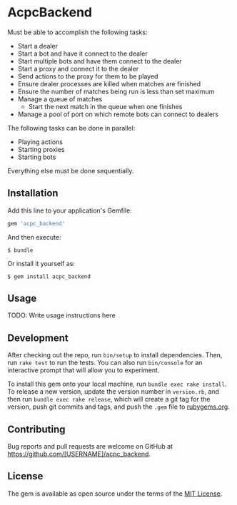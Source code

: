# AcpcBackend

Must be able to accomplish the following tasks:

- Start a dealer
- Start a bot and have it connect to the dealer
- Start multiple bots and have them connect to the dealer
- Start a proxy and connect it to the dealer
- Send actions to the proxy for them to be played
- Ensure dealer processes are killed when matches are finished
- Ensure the number of matches being run is less than set maximum
- Manage a queue of matches
    - Start the next match in the queue when one finishes
- Manage a pool of port on which remote bots can connect to dealers

The following tasks can be done in parallel:

- Playing actions
- Starting proxies
- Starting bots

Everything else must be done sequentially.

## Installation

Add this line to your application's Gemfile:

```ruby
gem 'acpc_backend'
```

And then execute:

    $ bundle

Or install it yourself as:

    $ gem install acpc_backend

## Usage

TODO: Write usage instructions here

## Development

After checking out the repo, run `bin/setup` to install dependencies. Then, run `rake test` to run the tests. You can also run `bin/console` for an interactive prompt that will allow you to experiment.

To install this gem onto your local machine, run `bundle exec rake install`. To release a new version, update the version number in `version.rb`, and then run `bundle exec rake release`, which will create a git tag for the version, push git commits and tags, and push the `.gem` file to [rubygems.org](https://rubygems.org).

## Contributing

Bug reports and pull requests are welcome on GitHub at https://github.com/[USERNAME]/acpc_backend.


## License

The gem is available as open source under the terms of the [MIT License](http://opensource.org/licenses/MIT).

